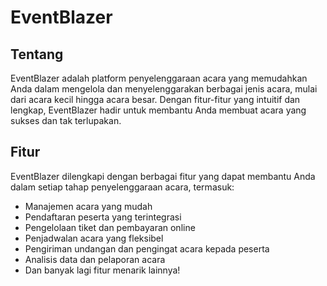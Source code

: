 # EventBlazer

## Tentang

EventBlazer adalah platform penyelenggaraan acara yang memudahkan Anda dalam mengelola dan menyelenggarakan berbagai jenis acara, mulai dari acara kecil hingga acara besar. Dengan fitur-fitur yang intuitif dan lengkap, EventBlazer hadir untuk membantu Anda membuat acara yang sukses dan tak terlupakan.

## Fitur

EventBlazer dilengkapi dengan berbagai fitur yang dapat membantu Anda dalam setiap tahap penyelenggaraan acara, termasuk:

- Manajemen acara yang mudah
- Pendaftaran peserta yang terintegrasi
- Pengelolaan tiket dan pembayaran online
- Penjadwalan acara yang fleksibel
- Pengiriman undangan dan pengingat acara kepada peserta
- Analisis data dan pelaporan acara
- Dan banyak lagi fitur menarik lainnya!
